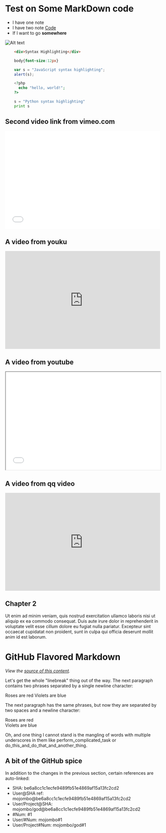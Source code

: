 Test on Some MarkDown code
================================
* I have one note
* I have two note
[Code](code.evel.cn "Check code")
* If I want to go **somewhere**

![Alt text](http://evel.cn/tool/code/dahai.jpg "Optional title")

```html
    <div>Syntax Highlighting</div>
```
```css
    body{font-size:12px}
```

```javascript
    var s = "JavaScript syntax highlighting";
    alert(s);
```

```php
    <?php
      echo "hello, world!";
    ?>
```
```python
    s = "Python syntax highlighting"
    print s
```

## Second video link from vimeo.com
<iframe src="//player.vimeo.com/video/38514156" width="500" height="315" frameborder="0" allowfullscreen></iframe>

## A video from youku
<iframe width="500" height="315" src='http://player.youku.com/embed/XNzQxMjU2ODI0' frameborder=0 'allowfullscreen'></iframe>

## A video from youtube
<iframe width="500" height="315" src="//www.youtube.com/embed/jofNR_WkoCE" allowfullscreen></iframe>

## A video from qq video
<iframe width="500" height="315" frameborder=0 src="http://v.qq.com/iframe/player.html?vid=d0015bg8v6k&tiny=0&auto=0" allowfullscreen=""></iframe>

## Chapter 2

Ut enim ad minim veniam, quis nostrud exercitation ullamco laboris nisi ut
aliquip ex ea commodo consequat. Duis aute irure dolor in reprehenderit in voluptate velit esse
cillum dolore eu fugiat nulla pariatur. Excepteur sint occaecat cupidatat non proident, sunt in
culpa qui officia deserunt mollit anim id est laborum.

GitHub Flavored Markdown
================================

*View the [source of this content](http://github.github.com/github-flavored-markdown/sample_content.html).*

Let's get the whole "linebreak" thing out of the way. The next paragraph contains two phrases separated by a single newline character:

Roses are red
Violets are blue

The next paragraph has the same phrases, but now they are separated by two spaces and a newline character:

Roses are red  
Violets are blue

Oh, and one thing I cannot stand is the mangling of words with multiple underscores in them like perform_complicated_task or do_this_and_do_that_and_another_thing.

A bit of the GitHub spice
-------------------------

In addition to the changes in the previous section, certain references are auto-linked:

* SHA: be6a8cc1c1ecfe9489fb51e4869af15a13fc2cd2
* User@SHA ref: mojombo@be6a8cc1c1ecfe9489fb51e4869af15a13fc2cd2
* User/Project@SHA: mojombo/god@be6a8cc1c1ecfe9489fb51e4869af15a13fc2cd2
* \#Num: #1
* User/#Num: mojombo#1
* User/Project#Num: mojombo/god#1
